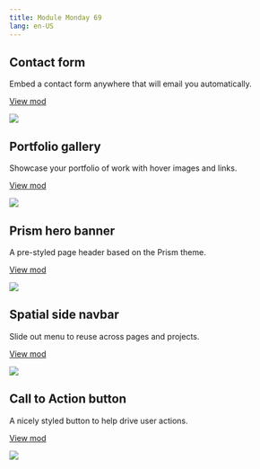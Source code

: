 ```yaml
---
title: Module Monday 69
lang: en-US
---
```


## Contact form

Embed a contact form anywhere that will email you automatically.

<a class="btn btn-sm" href="https://anymod.com/mod/contact-form-barodo?preview=true">View mod</a>

<a href="https://anymod.com/mod/contact-form-barodo?preview=true">
  <img src="https://res.cloudinary.com/component/image/upload/v1564793727/contact-form_b02z7i.png"/>
</a>

## Portfolio gallery

Showcase your portfolio of work with hover images and links.

<a class="btn btn-sm" href="https://anymod.com/mod/portfolio-gallery-llknan?preview=true">View mod</a>

<a href="https://anymod.com/mod/portfolio-gallery-llknan?preview=true">
  <img src="https://res.cloudinary.com/component/image/upload/v1578284398/alternating_gdejc0.png"/>
</a>

## Prism hero banner

A pre-styled page header based on the Prism theme.

<a class="btn btn-sm" href="https://anymod.com/mod/responsive-hero-banner-alrork?preview=true">View mod</a>

<a href="https://anymod.com/mod/responsive-hero-banner-alrork?preview=true">
  <img src="https://res.cloudinary.com/component/image/upload/v1578708150/banner_frd8cv.png"/>
</a>

## Spatial side navbar

Slide out menu to reuse across pages and projects.

<a class="btn btn-sm" href="https://anymod.com/mod/spatial-navbar-nkorra?preview=true&dark=true&w=375">View mod</a>

<a href="https://anymod.com/mod/spatial-navbar-nkorra?preview=true&dark=true&w=375">
  <img src="https://res.cloudinary.com/component/image/upload/v1578284399/dark-cards_xdgcug.gif"/>
</a>

## Call to Action button

A nicely styled button to help drive user actions.

<a class="btn btn-sm" href="https://anymod.com/mod/cta-button-kdnmrn">View mod</a>

<a href="https://anymod.com/mod/cta-button-kdnmrn">
  <img src="https://res.cloudinary.com/component/image/upload/v1578708149/cta-button_i6ruev.png"/>
</a>

